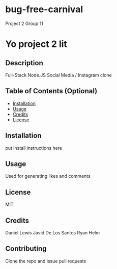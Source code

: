 # bug-free-carnival
Project 2 Group 11

Yo project 2 lit
=======
## Description 
Full-Stack Node.JS Social Media / Instagram clone

## Table of Contents (Optional)

* [Installation](#installation)
* [Usage](#usage)
* [Credits](#credits)
* [License](#license)

## Installation
put install instructions here

## Usage 
Used for generating likes and comments

## License
MIT

## Credits
Daniel Lewis
Javid De Los Santos
Ryan Helm

## Contributing
Clone the repo and issue pull requests
